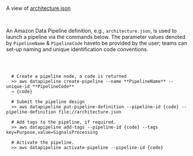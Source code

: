 <br>

A view of [architecture.json](https://nbviewer.jupyter.org/github/miscellane/infrastructure/blob/develop/cloud/amazon/datapipeline/architecture.json)

<br>

An Amazon Data Pipeline definition, e.g., `architecture.json`, is used to launch a pipeline via the commands below.  The parameter values denoted by  `PipelineName` & `PipelineCode` haveto be provided by the user; teams can set-up naming and unique identification code conventions.

<br>

```shell

  # Create a pipeline node, a code is returned
  >> aws datapipeline create-pipeline --name **PipelineName** --unique-id **PipelineCode**
  → {code}

  # Submit the pipeline design
  >> aws datapipeline put-pipeline-definition --pipeline-id {code} --pipeline-definition file://architecture.json

  # Add tags to the pipeline, if required.
  >> aws datapipeline add-tags --pipeline-id {code} --tags key=Purpose,value=SignalsProcessing

  # Activate the pipeline.
  >> aws datapipeline activate-pipeline --pipeline-id {code}

```

<br>
